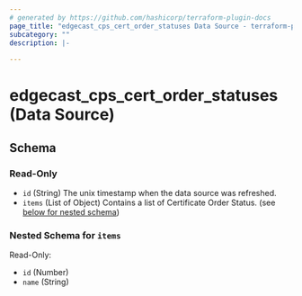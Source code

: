 ```yaml
---
# generated by https://github.com/hashicorp/terraform-plugin-docs
page_title: "edgecast_cps_cert_order_statuses Data Source - terraform-provider-edgecast"
subcategory: ""
description: |-
  
---
```


# edgecast_cps_cert_order_statuses (Data Source)





<!-- schema generated by tfplugindocs -->
## Schema

### Read-Only

- `id` (String) The unix timestamp when the data source was refreshed.
- `items` (List of Object) Contains a list of Certificate Order Status. (see [below for nested schema](#nestedatt--items))

<a id="nestedatt--items"></a>
### Nested Schema for `items`

Read-Only:

- `id` (Number)
- `name` (String)


